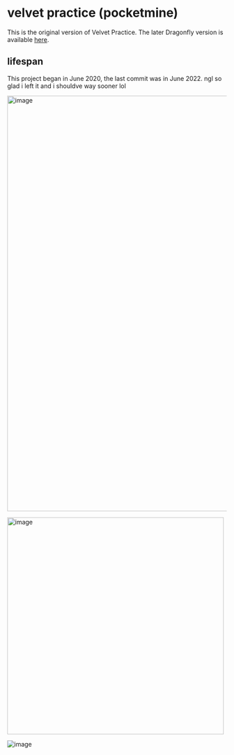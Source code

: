 # velvet practice (pocketmine)

This is the original version of Velvet Practice. The later Dragonfly version is available [here](https://github.com/HashimTheArab/velvet-df).

## lifespan

This project began in June 2020, the last commit was in June 2022. ngl so glad i left it and i shouldve way sooner lol

[<img width="952" alt="image" src="https://github.com/HashimTheArab/velvet-pm/assets/13991048/9cc96293-9fe2-4fec-bcf9-220943891aab">](https://www.youtube.com/watch?v=VDhV6ku8vwo&t=1s)

[<img width="497" alt="image" src="https://github.com/HashimTheArab/velvet-pm/assets/13991048/5d1998f0-8f05-49e1-8bfd-33bc68c07a46">](https://www.youtube.com/watch?v=ceOFj3DZLhA)

![image](https://github.com/HashimTheArab/velvet-pm/assets/13991048/ba7b7fb2-edc5-40b5-805a-859ee61fe975)
